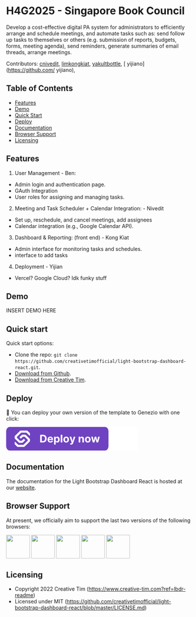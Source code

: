 # H4G2025 - Singapore Book Council

Develop a cost-effective digital PA system for administrators to efficiently arrange and schedule meetings, and automate tasks such as: send follow up tasks to themselves or others (e.g. submission of reports, budgets, forms, meeting agenda), send reminders, generate summaries of email threads, arrange meetings.

Contributors: [cnivedit](https://github.com/cnivedit), [limkongkiat](https://github.com/limkongkiat), [yakultbottle](https://github.com/yakultbottle), [ yijiano](https://github.com/ yijiano), 


## Table of Contents

- [Features](#features)
- [Demo](#demo)
- [Quick Start](#quick-start)
- [Deploy](#deploy)
- [Documentation](#documentation)
- [Browser Support](#browser-support)
- [Licensing](#licensing)

## Features

1. User Management - Ben:
- Admin login and authentication page.
- GAuth Integration
- User roles for assigning and managing tasks.
2. Meeting and Task Scheduler + Calendar Integration: - Nivedit
- Set up, reschedule, and cancel meetings, add assignees
- Calendar integration (e.g., Google Calendar API).
3. Dashboard & Reporting: (front end) - Kong Kiat
- Admin interface for monitoring tasks and schedules.
- interface to add tasks
4. Deployment - Yijian
- Vercel? Google Cloud? Idk funky stuff

## Demo
INSERT DEMO HERE

## Quick start

Quick start options:

- Clone the repo: `git clone https://github.com/creativetimofficial/light-bootstrap-dashboard-react.git`.
- [Download from Github](https://github.com/creativetimofficial/light-bootstrap-dashboard-react/archive/master.zip).
- [Download from Creative Tim](https://www.creative-tim.com/product/light-bootstrap-dashboard-react?ref=lbdr-readme).

## Deploy

:rocket: You can deploy your own version of the template to Genezio with one click:

[![Deploy to Genezio](https://raw.githubusercontent.com/Genez-io/graphics/main/svg/deploy-button.svg)](https://app.genez.io/start/deploy?repository=https://github.com/creativetimofficial/light-bootstrap-dashboard-react&utm_source=github&utm_medium=referral&utm_campaign=github-creativetim&utm_term=deploy-project&utm_content=button-head)

## Documentation

The documentation for the Light Bootstrap Dashboard React is hosted at our [website](https://demos.creative-tim.com/light-bootstrap-dashboard-react/#/documentation/?ref=lbdr-readme).

## Browser Support

At present, we officially aim to support the last two versions of the following browsers:

<img src="https://s3.amazonaws.com/creativetim_bucket/github/browser/chrome.png" width="64" height="64"> <img src="https://s3.amazonaws.com/creativetim_bucket/github/browser/firefox.png" width="64" height="64"> <img src="https://s3.amazonaws.com/creativetim_bucket/github/browser/edge.png" width="64" height="64"> <img src="https://s3.amazonaws.com/creativetim_bucket/github/browser/safari.png" width="64" height="64"> <img src="https://s3.amazonaws.com/creativetim_bucket/github/browser/opera.png" width="64" height="64">


## Licensing

- Copyright 2022 Creative Tim (https://www.creative-tim.com?ref=lbdr-readme)
- Licensed under MIT (https://github.com/creativetimofficial/light-bootstrap-dashboard-react/blob/master/LICENSE.md)
